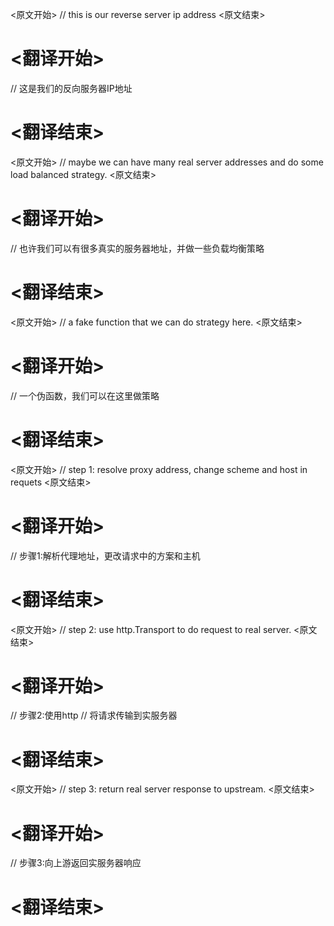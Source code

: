 
<原文开始>
	// this is our reverse server ip address
<原文结束>

# <翻译开始>
// 这是我们的反向服务器IP地址
# <翻译结束>


<原文开始>
// maybe we can have many real server addresses and do some load balanced strategy.
<原文结束>

# <翻译开始>
// 也许我们可以有很多真实的服务器地址，并做一些负载均衡策略
# <翻译结束>


<原文开始>
// a fake function that we can do strategy here.
<原文结束>

# <翻译开始>
// 一个伪函数，我们可以在这里做策略
# <翻译结束>


<原文开始>
		// step 1: resolve proxy address, change scheme and host in requets
<原文结束>

# <翻译开始>
// 步骤1:解析代理地址，更改请求中的方案和主机
# <翻译结束>


<原文开始>
		// step 2: use http.Transport to do request to real server.
<原文结束>

# <翻译开始>
// 步骤2:使用http
// 将请求传输到实服务器
# <翻译结束>


<原文开始>
		// step 3: return real server response to upstream.
<原文结束>

# <翻译开始>
// 步骤3:向上游返回实服务器响应
# <翻译结束>

